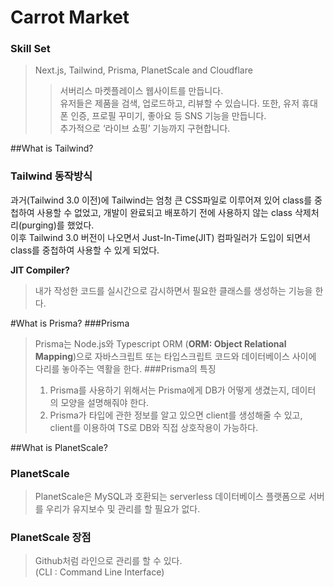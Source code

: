 # Carrot Market
### Skill Set
> Next.js, Tailwind, Prisma, PlanetScale and Cloudflare
>>서버리스 마켓플레이스 웹사이트를 만듭니다.   
> 유저들은 제품을 검색, 업로드하고, 리뷰할 수 있습니다. 또한, 유저 휴대폰 인증, 프로필 꾸미기, 좋아요 등 SNS 기능을 만듭니다.   
> 추가적으로 ‘라이브 쇼핑’ 기능까지 구현합니다.

##What is Tailwind?
### Tailwind 동작방식
과거(Tailwind 3.0 이전)에 Tailwind는 엄청 큰 CSS파일로 이루어져 있어 class를 중첩하여 사용할 수 없었고,
개발이 완료되고 배포하기 전에 사용하지 않는 class 삭제처리(purging)를 했었다.  
이후 Tailwind 3.0 버전이 나오면서 Just-In-Time(JIT) 컴파일러가 도입이 되면서 class를 중첩하여 사용할 수 있게 되었다.

**JIT Compiler?**  
>내가 작성한 코드를 실시간으로 감시하면서 필요한 클래스를 생성하는 기능을 한다.

#What is Prisma?
###Prisma
>Prisma는 Node.js와 Typescript ORM
> (**ORM: Object Relational Mapping**)으로 자바스크립트 또는 타입스크립트 코드와 데이터베이스 사이에 다리를 놓아주는 역활을 한다. 
###Prisma의 특징
>1. Prisma를 사용하기 위해서는 Prisma에게 DB가 어떻게 생겼는지, 데이터
> 의 모양을 설명해줘야 한다.
>2. Prisma가 타입에 관한 정보를 알고 있으면 client를 생성해줄 수 있고,
client를 이용하여 TS로 DB와 직접 상호작용이 가능하다.


##What is PlanetScale?
### PlanetScale
> PlanetScale은 MySQL과 호환되는 serverless 데이터베이스 플랫폼으로
> 서버를 우리가 유지보수 및 관리를 할 필요가 없다.
### PlanetScale 장점
> Github처럼 라인으로 관리를 할 수 있다.  
> (CLI : Command Line Interface)